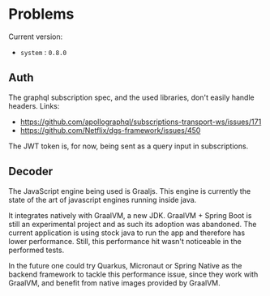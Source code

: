 # Problems

Current version:

- `system` : `0.8.0`

## Auth

The graphql subscription spec, and the used libraries, don't easily handle headers.
Links:

- https://github.com/apollographql/subscriptions-transport-ws/issues/171
- https://github.com/Netflix/dgs-framework/issues/450

The JWT token is, for now, being sent as a query input in subscriptions.

## Decoder

The JavaScript engine being used is Graaljs.
This engine is currently the state of the art of javascript engines running inside java.

It integrates natively with GraalVM, a new JDK. GraalVM + Spring Boot is still an experimental project and as such its adoption was abandoned. The current application is using stock java to run the app and therefore has lower performance. Still, this performance hit wasn't noticeable in the performed tests.

In the future one could try Quarkus, Micronaut or Spring Native as the backend framework to tackle this performance issue, since they work with GraalVM, and benefit from native images provided by GraalVM.
